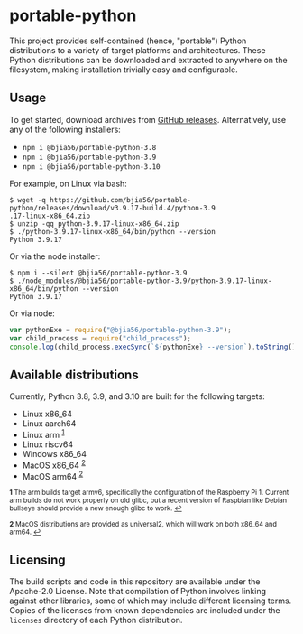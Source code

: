 # portable-python
This project provides self-contained (hence, "portable") Python distributions to a variety of target platforms and architectures. These Python distributions can be downloaded and extracted to anywhere on the filesystem, making installation trivially easy and configurable.

## Usage

To get started, download archives from [GitHub releases](https://github.com/bjia56/portable-python/releases). Alternatively, use any of the following installers:
- `npm i @bjia56/portable-python-3.8`
- `npm i @bjia56/portable-python-3.9`
- `npm i @bjia56/portable-python-3.10`

For example, on Linux via bash:
```
$ wget -q https://github.com/bjia56/portable-python/releases/download/v3.9.17-build.4/python-3.9
.17-linux-x86_64.zip
$ unzip -qq python-3.9.17-linux-x86_64.zip
$ ./python-3.9.17-linux-x86_64/bin/python --version
Python 3.9.17
```

Or via the node installer:
```
$ npm i --silent @bjia56/portable-python-3.9
$ ./node_modules/@bjia56/portable-python-3.9/python-3.9.17-linux-x86_64/bin/python --version
Python 3.9.17
```

Or via node:
```js
var pythonExe = require("@bjia56/portable-python-3.9");
var child_process = require("child_process");
console.log(child_process.execSync(`${pythonExe} --version`).toString());
```

## Available distributions

Currently, Python 3.8, 3.9, and 3.10 are built for the following targets:
- Linux x86_64
- Linux aarch64
- Linux arm <sup id="a1">[1](#f1)</sup>
- Linux riscv64
- Windows x86_64
- MacOS x86_64 <sup id="a2">[2](#f2)</sup>
- MacOS arm64 <sup>[2](#f2)</sup>

<sub><b id="f1">1</b> The arm builds target armv6, specifically the configuration of the Raspberry Pi 1. Current arm builds do not work properly on old glibc, but a recent version of Raspbian like Debian bullseye should provide a new enough glibc to work. [↩](#a1)</sub>

<sub><b id="f2">2</b> MacOS distributions are provided as universal2, which will work on both x86_64 and arm64. [↩](#a2)</sub> 

## Licensing

The build scripts and code in this repository are available under the Apache-2.0 License. Note that compilation of Python involves linking against other libraries, some of which may include different licensing terms. Copies of the licenses from known dependencies are included under the `licenses` directory of each Python distribution.